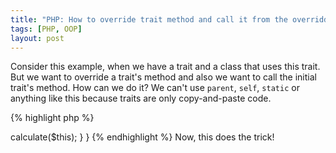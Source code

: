 ```yaml
---
title: "PHP: How to override trait method and call it from the overridden one?"
tags: [PHP, OOP]
layout: post
---
```


Consider this example, when we have a trait and a class that uses this trait. But we want to override a trait's method and also we want to call the initial trait's method. How can we do it? We can't use `parent`, `self`, `static` or anything like this because traits are only copy-and-paste code.

{% highlight php %}
<?php

trait Calculates {
    function calc($value) {
        return $v + 1;
    }
}

class Calculator {
    use Calculates {
    }

    function calc($value) {
        $v++;
        // call trait's method
    }
}
{% endhighlight %}

We can use traits conflict resolution mechanism. We can rename traits method name by using `as` keyword. We can also change it visibility to remove it from the class public interface:

{% highlight php %}
<?php

trait Calculates {
    function calc($value) {
        return $v + 1;
    }
}

class Calculator {
    use Calculates {
        calc as protected calculate;
    }

    function calc($value) {
        $v++;
        return $this->calculate($this);
    }
}
{% endhighlight %}

Now, this does the trick!